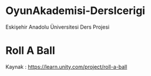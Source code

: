 # OyunAkademisi-DersIcerigi
Eskişehir Anadolu Üniversitesi Ders Projesi

# Roll A Ball
Kaynak : https://learn.unity.com/project/roll-a-ball
